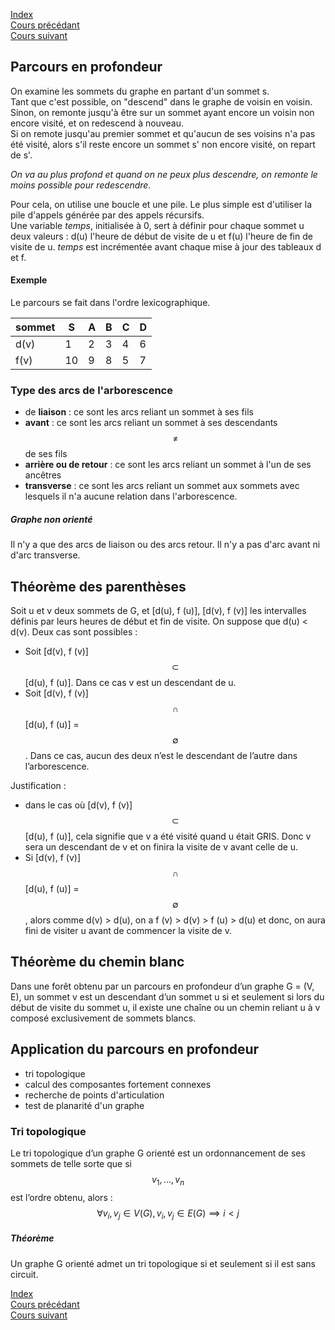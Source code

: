 <script type="text/javascript" src="https://cdnjs.cloudflare.com/ajax/libs/mathjax/2.7.7/latest.js?config=TeX-MML-AM_CHTML"></script>  
<link rel="stylesheet" type="text/css" href="https://tikzjax.com/v1/fonts.css">  
<script src="https://tikzjax.com/v1/tikzjax.js"></script>

[Index](./index.md)  
[Cours précédant](./cours_2.md)  
[Cours suivant](./cours_4.md)

## Parcours en profondeur
On examine les sommets du graphe en partant d'un sommet s.  
Tant que c'est possible, on "descend" dans le graphe de voisin en voisin. Sinon, on remonte jusqu'à être sur un sommet ayant encore un voisin non encore visité, et on redescend à nouveau.  
Si on remote jusqu'au premier sommet et qu'aucun de ses voisins n'a pas été visité, alors s'il reste encore un sommet s' non encore visité, on repart de s'.

*On va au plus profond et quand on ne peux plus descendre, on remonte le moins possible pour redescendre.*  

Pour cela, on utilise une boucle et une pile. Le plus simple est d'utiliser la pile d'appels générée par des appels récursifs.  
Une variable *temps*, initialisée à 0, sert à définir pour chaque sommet u deux valeurs : d(u) l'heure de début de visite de u et f(u) l'heure de fin de visite de u. *temps* est incrémentée avant chaque mise à jour des tableaux d et f.

#### Exemple

<script type="text/tikz">
\begin{tikzpicture}
	\tikzstyle{sommet}=[circle, draw=black!50,  thick]
	\node[sommet] (S) at (0,2) {$S$};
	\node[sommet] (A) at (2,2) {$A$}
		edge node {} (S);
	\node[sommet] (B) at (2,0) {$B$}
		edge node {} (S)
		edge node {} (A);
	\node[sommet] (C) at (0,0) {$C$}
		edge node {} (S)
		edge node {} (B);
	\node[sommet] (D) at (4,1) {$D$}
		edge node {} (A)
		edge node {} (B);

\end{tikzpicture}
</script>

Le parcours se fait dans l'ordre lexicographique.  

|sommet|S |A|B|C|D|
|------|--|-|-|-|-|
|d(v)  |1 |2|3|4|6|
|f(v)  |10|9|8|5|7|


### Type des arcs de l'arborescence
- de **liaison** : ce sont les arcs reliant un sommet à ses fils
- **avant** : ce sont les arcs reliant un sommet à ses descendants $$\neq$$ de ses fils
- **arrière ou de retour** : ce sont les arcs reliant un sommet à l'un de ses ancêtres
- **transverse** : ce sont les arcs reliant un sommet aux sommets avec lesquels il n'a aucune relation dans l'arborescence.

##### Graphe non orienté
Il n'y a que des arcs de liaison ou des arcs retour. Il n'y a pas d'arc avant ni d'arc transverse.

## Théorème des parenthèses

Soit u et v deux sommets de G, et [d(u), f (u)], [d(v), f (v)] les intervalles définis par leurs heures de début et fin de visite. On suppose que d(u) < d(v). Deux cas sont possibles :  
- Soit [d(v), f (v)] $$\subset$$ [d(u), f (u)]. Dans ce cas v est un descendant de u.
- Soit [d(v), f (v)] $$\cap$$ [d(u), f (u)] = $$\emptyset $$. Dans ce cas, aucun des deux n’est le descendant de l’autre dans l’arborescence.

Justification :
- dans le cas où [d(v), f (v)] $$\subset$$ [d(u), f (u)], cela signifie que v a été visité quand u était GRIS. Donc v sera un descendant de v et on finira la visite de v avant celle de u.
- Si [d(v), f (v)] $$\cap$$ [d(u), f (u)] = $$\emptyset$$, alors comme d(v) > d(u), on a f (v) > d(v) > f (u) > d(u) et donc, on aura fini de visiter u avant de commencer la visite de v.

## Théorème du chemin blanc

Dans une forêt obtenu par un parcours en profondeur d’un graphe G = (V, E), un sommet v est un descendant d’un sommet u si et seulement si lors du début de visite du sommet u, il existe une chaîne ou un chemin reliant u à v composé exclusivement de sommets blancs.

## Application du parcours en profondeur

- tri topologique
- calcul des composantes fortement connexes
- recherche de points d'articulation
- test de planarité d'un graphe

### Tri topologique

Le tri topologique d’un graphe G orienté est un ordonnancement de ses sommets de telle sorte que si $$v_1, ..., v_n$$ est l’ordre obtenu, alors : $$\forall v_i, v_j \in V(G), v_i, v_j \in E(G) \implies i < j$$

##### Théorème
Un graphe G orienté admet un tri topologique si et seulement si il est sans circuit.

[Index](./index.md)  
[Cours précédant](./cours_2.md)  
[Cours suivant](./cours_4.md)
